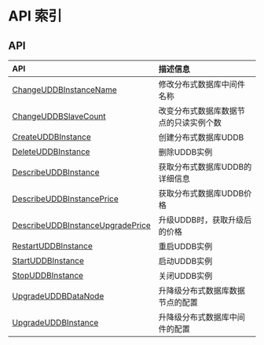 # API 索引

## API

| API | 描述信息 |
|:---|:---|
|[ChangeUDDBInstanceName](api/uddb-api/change_uddb_instance_name)|修改分布式数据库中间件名称|
|[ChangeUDDBSlaveCount](api/uddb-api/change_uddb_slave_count)|改变分布式数据库数据节点的只读实例个数|
|[CreateUDDBInstance](api/uddb-api/create_uddb_instance)|创建分布式数据库UDDB|
|[DeleteUDDBInstance](api/uddb-api/delete_uddb_instance)|删除UDDB实例 |
|[DescribeUDDBInstance](api/uddb-api/describe_uddb_instance)|获取分布式数据库UDDB的详细信息|
|[DescribeUDDBInstancePrice](api/uddb-api/describe_uddb_instance_price)|获取分布式数据库UDDB价格|
|[DescribeUDDBInstanceUpgradePrice](api/uddb-api/describe_uddb_instance_upgrade_price)|升级UDDB时，获取升级后的价格|
|[RestartUDDBInstance](api/uddb-api/restart_uddb_instance)|重启UDDB实例|
|[StartUDDBInstance](api/uddb-api/start_uddb_instance)|启动UDDB实例 |
|[StopUDDBInstance](api/uddb-api/stop_uddb_instance)|关闭UDDB实例|
|[UpgradeUDDBDataNode](api/uddb-api/upgrade_uddb_data_node)|升降级分布式数据库数据节点的配置|
|[UpgradeUDDBInstance](api/uddb-api/upgrade_uddb_instance)|升降级分布式数据库中间件的配置|
